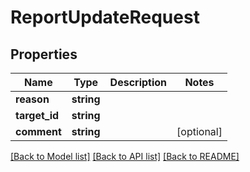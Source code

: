 # ReportUpdateRequest

## Properties
Name | Type | Description | Notes
------------ | ------------- | ------------- | -------------
**reason** | **string** |  | 
**target_id** | **string** |  | 
**comment** | **string** |  | [optional] 

[[Back to Model list]](../README.md#documentation-for-models) [[Back to API list]](../README.md#documentation-for-api-endpoints) [[Back to README]](../README.md)



